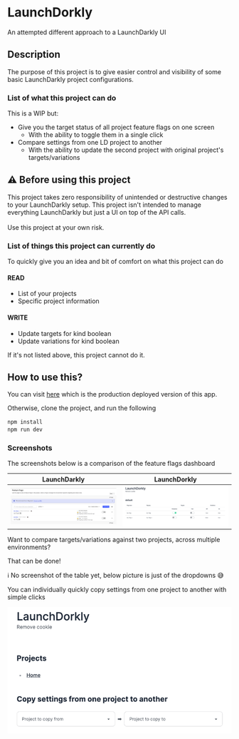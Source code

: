 # LaunchDorkly

An attempted different approach to a LaunchDarkly UI

## Description

The purpose of this project is to give easier control and visibility of some basic LaunchDarkly project configurations.

### List of what this project can do

This is a WIP but:

- Give you the target status of all project feature flags on one screen
  - With the ability to toggle them in a single click
- Compare settings from one LD project to another
  - With the ability to update the second project with original project's targets/variations

## ⚠️ Before using this project

This project takes zero responsibility of unintended or destructive changes to your LaunchDarkly setup.
This project isn't intended to manage everything LaunchDarkly but just a UI on top of the API calls.
<br/>
<br/>
Use this project at your own risk.

### List of things this project can currently do

To quickly give you an idea and bit of comfort on what this project can do

#### READ

- List of your projects
- Specific project information

#### WRITE

- Update targets for kind boolean
- Update variations for kind boolean

If it's not listed above, this project cannot do it.

## How to use this?

You can visit [here](https://launchdorkly.vercel.app/) which is the production deployed version of this app.

Otherwise, clone the project, and run the following

```bash
npm install
npm run dev
```

### Screenshots

The screenshots below is a comparison of the feature flags dashboard

| LaunchDarkly | LaunchDorkly |
| - |--------------|
| ![img.png](readme-assets/darkly-feature-flags-dashboard.png) | ![img.png](readme-assets/dorkly-feature-flags-dashboard.png) |

Want to compare targets/variations against two projects, across multiple environments?

That can be done!

ℹ️ No screenshot of the table yet, below picture is just of the dropdowns 😅

You can individually quickly copy settings from one project to another with simple clicks

![img.png](readme-assets/dorkly-home.png)
